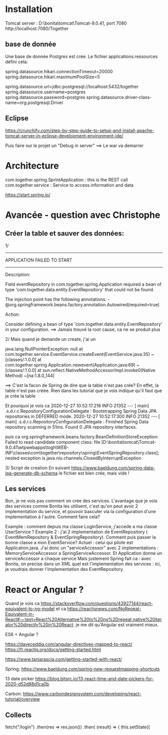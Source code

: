 # Installation

Tomcat server : D:\bonita\tomcat\Tomcat-9.0.41, port 7080
http://localhost:7080/Together

## base de donnée

Une base de donnée Postgres est crée. Le fichier applications.ressources défini cela:

spring.datasource.hikari.connectionTimeout=20000
spring.datasource.hikari.maximumPoolSize=5

spring.datasource.url=jdbc:postgresql://localhost:5432/together
spring.datasource.username=postgres
spring.datasource.password=postgres
spring.datasource.driver-class-name=org.postgresql.Driver

## Eclipse

https://crunchify.com/step-by-step-guide-to-setup-and-install-apache-tomcat-server-in-eclipse-development-environment-ide/

Puis faire sur le projet un "Debug in server"
==> Le war va demarrer



# Architecture

com.together.spring.SprintApplication : this is the REST call
com.together.service : Service to access information and data

https://start.spring.io/



# Avancée - question avec Christophe

## Créer la table et sauver des données:

1/
***************************
APPLICATION FAILED TO START
***************************

Description:

Field eventRepository in com.together.spring.Application required a bean of type 'com.together.data.entity.EventRepository' that could not be found.

The injection point has the following annotations:
	- @org.springframework.beans.factory.annotation.Autowired(required=true)


Action:

Consider defining a bean of type 'com.together.data.entity.EventRepository' in your configuration.
==> Jamais trouvé la root cause, ca ne se produit plus

2/
Mais quand je demande un create, j'ai un

java.lang.NullPointerException: null
	at com.together.service.EventService.createEvent(EventService.java:35) ~[classes/:1.0.0]
	at com.together.spring.Application.newevent(Application.java:69) ~[classes/:1.0.0]
	at sun.reflect.NativeMethodAccessorImpl.invoke0(Native Method) ~[na:1.8.0_144]


==> C'est la facon de Spring de dire que la table n'est pas crée?
En effet, la table n'est pas créée. Rien dans les tutorial que je vois indique qu'il faut que je crée la table

Et pourquoi je vois ca 
2020-12-27 10:52:17.218  INFO 21352 --- [           main] .s.d.r.c.RepositoryConfigurationDelegate : Bootstrapping Spring Data JPA repositories in DEFERRED mode.
2020-12-27 10:52:17.300  INFO 21352 --- [           main] .s.d.r.c.RepositoryConfigurationDelegate : Finished Spring Data repository scanning in 51ms. Found 0 JPA repository interfaces.

puis ca
org.springframework.beans.factory.BeanDefinitionStoreException: Failed to read candidate component class: file [D:\bonita\tomcat\Tomcat-9.0.41\wtpwebapps\togh\WEB-INF\classes\com\together\repository\spring\EventSpringRepository.class]; nested exception is java.nio.channels.ClosedByInterruptException


3/ Script de creation
En suivant https://www.baeldung.com/spring-data-jpa-generate-db-schema
 le fichier est bien crée, mais vide !
 





## Les services
Bon, je ne vois pas comment on crée des services. L'avantage que je vois des services comme Bonita les utilisent, c'est qu'on peut avoir 2 implementation du service, et pouvoir basculer via la configuration d'une implementation à l'autre.
Comment faire cela?

Example : comment depuis ma classe LoginService, j'accede a ma classe UserService ? 
Example 2 : j'ai 2 implementation de EventRepository ( EventMemRepository & EventSpringRepository). Comment puis passer la bonne classe a mon EventService?
Actuel :
	celui qui pilote est Application.java. J'ai donc un "serviceAccessor" avec 2 implementations : MemoryServiceAccessor a SpringServiceAccessor. Et Application donne un serviceAccessor a chaque service
	Mais justement Spring fait ca : avec Bonita, on precise dans un XML quel est l'implementation des services : ici, je voudrais donner l'implementation des EventRepository.
	


# React or Angular ?
Quand je vois ca 
https://stackoverflow.com/questions/43927144/react-equivalent-to-ng-model
et ca
https://reactjsnews.com/NgRepeat-Equivalent-in-React#:~:text=React%20Alternative%20to%20ng%2Drepeat,native%20iterator%20directly%20in%20React.
je me dit qu'Angular est vraiment mieux.

ES6 + Angular ?



https://daveceddia.com/angular-directives-mapped-to-react/
https://fr.reactjs.org/docs/getting-started.html


https://www.taniarascia.com/getting-started-with-react/


Spring;
https://www.baeldung.com/spring-new-requestmapping-shortcuts


13 date picker
https://blog.bitsrc.io/13-react-time-and-date-pickers-for-2020-d52d88d1ca0b

Carbon:
https://www.carbondesignsystem.com/developing/react-tutorial/overview


## Collects 
fetch("/login")
      .then(res => res.json())
      .then(
        (result) => {
          this.setState({
          
          
          
          
          
